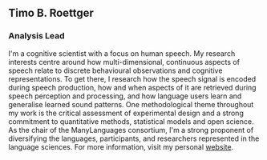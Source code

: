 ## **Timo B. Roettger**

### Analysis Lead

I'm a cognitive scientist with a focus on human speech. My research interests centre around how multi-dimensional, continuous aspects of speech relate to discrete behavioural observations and cognitive representations. To get there, I research how the speech signal is encoded during speech production, how and when aspects of it are retrieved during speech perception and processing, and how language users learn and generalise learned sound patterns. One methodological theme throughout my work is the critical assessment of experimental design and a strong commitment to quantitative methods, statistical models and open science. As the chair of the ManyLanguages consortium, I'm a strong proponent of diversifying the languages, participants, and researchers represented in the language sciences. For more information, visit my personal [website](https://timo-b-roettger.github.io).

